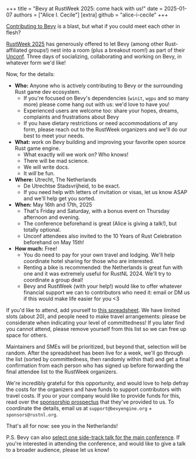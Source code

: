 +++
title = "Bevy at RustWeek 2025: come hack with us!"
date = 2025-01-07
authors = ["Alice I. Cecile"]
[extra]
github = "alice-i-cecile"
+++

[Contributing to Bevy](https://bevy.org/learn/contribute/introduction/) is a blast, but what if you could meet each other in flesh?

[RustWeek 2025](https://rustweek.org/) has generously offered to let Bevy (among other Rust-affiliated groups!) nest into a room (plus a breakout room!) as part of their [Unconf](https://rustweek.org/unconf/). Three days of socializing, collaborating and working on Bevy, in whatever form we'd like!

<!-- more -->

Now, for the details:

- **Who:** Anyone who is actively contributing to Bevy or the surrounding Rust game dev ecosystem.
  - If you're focused on Bevy's dependencies (`winit`, `wgpu` and so many more) please come hang out with us: we'd love to have you!
  - Experienced users are welcome too: share your hopes, dreams, complaints and frustrations about Bevy
  - If you have dietary restrictions or need accommodations of any form, please reach out to the RustWeek organizers and we'll do our best to meet your needs.
- **What:** work on Bevy building and improving your favorite open source Rust game engine.
  - What exactly will we work on? Who knows!
  - There will be mad science.
  - We will write docs.
  - It *will* be fun.
- **Where:** Utrecht, The Netherlands
  - De Utrechtse Stadsvrijheid, to be exact.
  - If you need help with letters of invitation or visas, let us know ASAP and we'll help get you sorted.
- **When:** May 16th and 17th, 2025
  - That's Friday and Saturday, with a bonus event on Thursday afternoon and evening.
  - The conference beforehand is great (Alice is giving a talk!), but totally optional.
  - Unconf attendees also invited to the 10 Years of Rust Celebration beforehand on May 15th!
- **How much:** Free!
  - You do need to pay for your own travel and lodging. We'll help coordinate hotel sharing for those who are interested.
  - Renting a bike is recommended: the Netherlands is great fun with one and it was extremely useful for RustNL 2024. We'll try to coordinate a group deal!
  - Bevy and RustWeek (with your help!) would like to offer whatever financial support we can to contributors who need it: email or DM us if this would make life easier for you <3

If you'd like to attend, add yourself to [this spreadsheet](https://docs.google.com/spreadsheets/d/1-WwFHj2GdZ8quon7V5z8XNVQDDYvme7_-QzfBGelRBA/edit?usp=sharing). We have limited slots (about 20), and people need to make travel arrangements: please be considerate when indicating your level of committedness! If you later find you cannot attend, please remove yourself from this list so we can free up space for others.

Maintainers and SMEs will be prioritized, but beyond that, selection will be random. After the spreadsheet has been live for a week, we'll go through the list (sorted by committedness, then randomly within that) and get a final confirmation from each person who has signed up before forwarding the final attendee list to the RustWeek organizers.

We're incredibly grateful for this opportunity, and would love to help defray the costs for the organizers and have funds to support contributors with travel costs. If you or your company would like to provide funds for this, read over the [sponsorship prospectus](https://rustweek.org/resources/sponsorship-prospectus-rustweek-2025.pdf) that they've provided to us. To coordinate the details, email us at `support@bevyengine.org` + `sponsors@rustnl.org`.

That's all for now: see you in the Netherlands!

P.S. Bevy can also [select one side-track talk for the main conference](https://rustweek.org/unconf/#conf). If you're interested in attending the conference, and would like to give a talk to a broader audience, please let us know!

